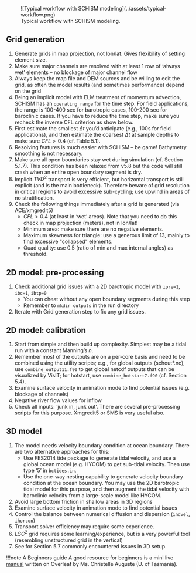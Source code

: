 <figure markdown>
![Typical workflow with SCHISM modeling](../assets/typical-workflow.png)
<figcaption>Typical workflow with SCHISM modeling.</figcaption>
</figure>

## Grid generation
1. Generate grids in map projection, not lon/lat. Gives flexibility of setting element size.
2. Make sure major channels are resolved with at least 1 row of ‘always wet’ elements – no blockage of major channel flow
3. Always keep the map file and DEM sources and be willing to edit the grid, as often the model results (and sometimes performance) depend on the grid
4. Being an implicit model with ELM treatment of momentum advection, SCHISM has an `operating range` for the time step. For field applications, the range is 100-400 sec for barotropic cases, 100-200 sec for baroclinic cases. If you have to reduce the time step, make sure you recheck the inverse CFL criterion as show below.
5. First estimate the smallest $\Delta t$ you’d anticipate (e.g., 100s for field applications), and then estimate the coarsest $\Delta t$ at sample depths to make sure $CFL>0.4$ (cf. Table 5.1).
6. Resolving features is much easier with SCHISM – be game! Bathymetry smoothing is not necessary.
7. Make sure all open boundaries stay wet during simulation (cf. Section 5.1.7). This condition has been relaxed from v5.8 but the code will still crash when an entire open boundary segment is dry.
8. Implicit $TVD^2$ transport is very efficient, but horizontal transport is still explicit (and is the main bottleneck). Therefore beware of grid resolution in critical regions to avoid excessive sub-cycling; use upwind in areas of no stratification.
9. Check the following things immediately after a grid is generated (via ACE/xmgredit5)
    - $CFL>0.4$ (at least in ‘wet’ areas). Note that you need to do this check in map projection (meters), not in lon/lat!
    - Minimum area: make sure there are no negative elements.
    - Maximum skewness for triangle: use a generous limit of 13, mainly to find excessive "collapsed" elements.
    - Quad quality: use 0.5 (ratio of min and max internal angles) as threshold.

## 2D model: pre-processing
1. Check additional grid issues with a 2D barotropic model with `ipre=1`, `ibc=1`, `ibtp=0`
    - You can cheat without any open boundary segments during this step
    - Remember to `mkdir outputs` in the run directory
2. Iterate with Grid generation step to fix any grid issues.

## 2D model: calibration
1. Start from simple and then build up complexity. Simplest may be a tidal run with a constant Manning’s $n$.
2. Remember most of the outputs are on a per-core basis and need to be combined using the utility scripts; e.g., for global outputs (schout*.nc), use `combine_output11.f90` to get global netcdf outputs that can be visualized by VisIT; for hotstart, use `combine_hotstart7.f90` (cf. Section 5.4).
3. Examine surface velocity in animation mode to find potential issues (e.g. blockage of channels)
4. Negative river flow values for inflow
5. Check all inputs: ‘junk in, junk out’. There are several pre-processing scripts for this purpose. Xmgredit5 or SMS is very useful also. 

## 3D model
1. The model needs velocity boundary condition at ocean boundary. There are two alternative approaches for this:
    - Use FES2014 tide package to generate tidal velocity, and use a global ocean model (e.g. HYCOM) to get sub-tidal velocity. Then use type ‘5’ in `bctides.in`.
    - Use the one-way nesting capability to generate velocity boundary condition at the ocean boundary. You may use the 2D barotropic tidal model for this purpose, and then augment the tidal velocity with baroclinic velocity from a large-scale model like HYCOM.
2. Avoid large bottom friction in shallow areas in 3D regions
3. Examine surface velocity in animation mode to find potential issues
4. Control the balance between numerical diffusion and dispersion (`indvel`, `ihorcon`)
5. Transport solver efficiency may require some experience.
6. $LSC^2$ grid requires some learning/experience, but is a very powerful tool (resembling unstructured grid in the vertical)
7. See for Section 5.7 commonly encountered issues in 3D setup.

!!!note A Beginners guide
    A good resource for beginners is a mini live [manual](https://www.overleaf.com/project/6122fe048b59c97d57109608) written on Overleaf by Ms. Christelle Auguste (U. of Tasmania).
